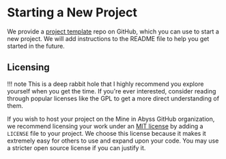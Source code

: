 # Starting a New Project

We provide a [project template](https://github.com/MineInAbyss/plugin-template) repo on GitHub, which you can use to start a new project. We will add instructions to the README file to help you get started in the future.

## Licensing

!!! note
    This is a deep rabbit hole that I highly recommend you explore yourself when you get the time. If you're ever interested, consider reading through popular licenses like the GPL to get a more direct understanding of them.

If you wish to host your project on the Mine in Abyss GitHub organization, we recommend licensing your work under an [MIT license](https://mit-license.org/) by adding a `LICENSE` file to your project. We choose this license because it makes it extremely easy for others to use and expand upon your code. You may use a stricter open source license if you can justify it.
